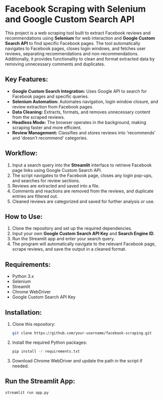 # Facebook Scraping with Selenium and Google Custom Search API

This project is a web scraping tool built to extract Facebook reviews and recommendations using **Selenium** for web interaction and **Google Custom Search API** to find specific Facebook pages. The tool automatically navigates to Facebook pages, closes login windows, and fetches user reviews, separating recommendations and non-recommendations. Additionally, it provides functionality to clean and format extracted data by removing unnecessary comments and duplicates.

## Key Features:
- **Google Custom Search Integration:** Uses Google API to search for Facebook pages and specific queries.
- **Selenium Automation:** Automates navigation, login window closure, and review extraction from Facebook pages.
- **Data Cleaning:** Extracts, formats, and removes unnecessary content from the scraped reviews.
- **Headless Mode:** The browser operates in the background, making scraping faster and more efficient.
- **Review Management:** Classifies and stores reviews into 'recommends' and 'doesn't recommend' categories.

## Workflow:
1. Input a search query into the **Streamlit** interface to retrieve Facebook page links using Google Custom Search API.
2. The script navigates to the Facebook page, closes any login pop-ups, and searches for review sections.
3. Reviews are extracted and saved into a file.
4. Comments and reactions are removed from the reviews, and duplicate entries are filtered out.
5. Cleaned reviews are categorized and saved for further analysis or use.

## How to Use:
1. Clone the repository and set up the required dependencies.
2. Input your own **Google Custom Search API Key** and **Search Engine ID**.
3. Run the Streamlit app and enter your search query.
4. The program will automatically navigate to the relevant Facebook page, scrape reviews, and save the output in a cleaned format.

## Requirements:
- Python 3.x
- Selenium
- Streamlit
- Chrome WebDriver
- Google Custom Search API Key

## Installation:
1. Clone this repository:
   ```bash
   git clone https://github.com/your-username/facebook-scraping.git
   ```
2. Install the required Python packages:
   ```bash
   pip install -r requirements.txt
   ```
3. Download Chrome WebDriver and update the path in the script if needed.

## Run the Streamlit App:
```bash
streamlit run app.py
```
